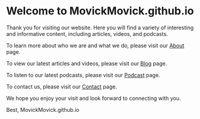 # Welcome to MovickMovick.github.io

Thank you for visiting our website. Here you will find a variety of interesting and informative content, including articles, videos, and podcasts.

To learn more about who we are and what we do, please visit our [About](https://movickmovick.github.io/about.md) page.

To view our latest articles and videos, please visit our [Blog](https://movickmovick.github.io/blog.md) page.

To listen to our latest podcasts, please visit our [Podcast](https://movickmovick.github.io/podcast.md) page.

To contact us, please visit our [Contact](https://movickmovick.github.io/contact.md) page.

We hope you enjoy your visit and look forward to connecting with you.

Best,
MovickMovick.github.io
